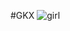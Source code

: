 #GKX
![girl](https://img2020.cnblogs.com/blog/2044023/202012/2044023-20201214184318110-1994958017.jpg)